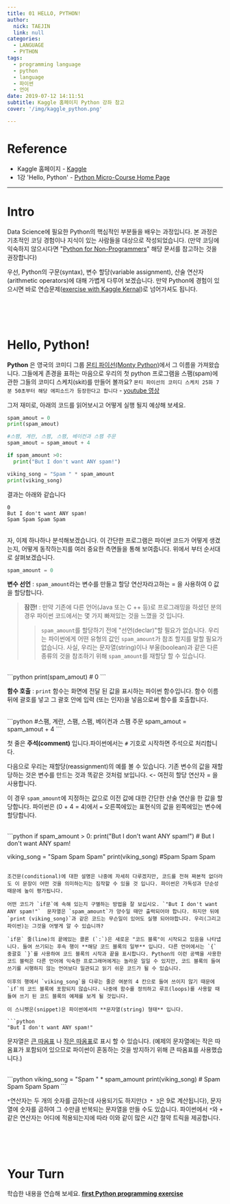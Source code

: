 ```yaml
---
title: 01 HELLO, PYTHON!
author:
  nick: TAEJIN
  link: null
categories:
  - LANGUAGE
  - PYTHON
tags:
  - programming language
  - python
  - language
  - 파이썬
  - 언어
date: 2019-07-12 14:11:51
subtitle: Kaggle 홈페이지 Python 강좌 참고
cover: '/img/kaggle_python.png'

---
```


# Reference

- Kaggle 홈페이지 - [Kaggle](https://www.kaggle.com)
- 1강 'Hello, Python' - [Python Micro-Course Home Page](https://www.kaggle.com/colinmorris/hello-python)

------



# Intro

Data Science에 필요한 Python의 핵심적인 부분들을 배우는 과정입니다. 본 과정은 기초적인 코딩 경험이나 지식이 있는 사람들을 대상으로 작성되었습니다. (만약 코딩에 익숙하지 않으시다면  "[Python for Non-Programmers](https://wiki.python.org/moin/BeginnersGuide/NonProgrammers)" 해당 문서를 참고하는 것을 권장합니다)



우선, Python의 구문(syntax), 변수 할당(variable assignment), 산술 연산자(arithmetic operators)에 대해 가볍게 다루어 보겠습니다. 만약 Python에 경험이 있으시면 바로 연습문제([exercise with Kaggle Kernal](https://www.kaggle.com/kernels/fork/1275163))로 넘어가셔도 됩니다.


<br><br><br>
# Hello, Python!

**Python** 은 영국의 코미디 그룹 [몬티 파이선(Monty Python)](https://en.wikipedia.org/wiki/Monty_Python)에서 그 이름을 가져왔습니다. 그들에게 존경을 표하는 마음으로 우리의 첫 python 프로그램을 스팸(spam)에 관한 그들의 코미디 스케치(skit)를 만들어 볼까요?
`몬티 파이선의 코미디 스케치 25화 7분 50초부터 해당 에피소드가 등장한다고 합니다` - [youtube 영상](https://www.youtube.com/watch?v=zLih-WQwBSc)

그저 재미로, 아래의 코드를 읽어보시고 어떻게 실행 될지 예상해 보세요.

```python
spam_amout = 0
print(spam_amout)

#스팸, 계란, 스팸, 스팸, 베이컨과 스팸 주문
spam_amout = spam_amout + 4

if spam_amount >0:
  print("But I don't want ANY spam!")

viking_song = "Spam " * spam_amount
print(viking_song)
```



결과는 아래와 같습니다

```
0
But I don't want ANY spam!
Spam Spam Spam Spam
```


<br>
자, 이제 하나하나 분석해보겠습니다. 이 간단한 프로그램은  파이썬 코드가 어떻게 생겼는지, 어떻게 동작하는지를 여러 중요한 측면들을 통해 보여줍니다. 위에서 부터 순서대로 살펴보겠습니다.
<br>


```python
spam_amount = 0
```

**변수 선언** : `spam_amount`라는 변수를 만들고 할당 연산자라고하는 = 을 사용하여 0 값을 할당합니다.
> **잠깐!** :  만약 기존에 다른 언어(Java 또는 C ++ 등)로 프로그래밍을 하셨던 분의 경우 파이썬 코드에서는 몇 가지 빠져있는 것을 느꼈을 것 입니다.
>> `spam_amount`를 할당하기 전에 "선언(declar)"할 필요가 없습니다.
>> 우리는 파이썬에게 어떤 유형의 값인 `spam_amount`가 참조 할지를 말할 필요가 없습니다. 사실, 우리는 문자열(string)이나 부울(boolean)과 같은 다른 종류의 것을 참조하기 위해 `spam_amount`를 재할당 할 수 있습니다.


<br>
```python
print(spam_amout)  # 0
```

**함수 호출** : `print` 함수는 화면에 전달 된 값을 표시하는 파이썬 함수입니다. 함수 이름 뒤에 괄호를 넣고 그 괄호 안에 입력 (또는 인자)을 넣음으로써 함수를 호출합니다.


<br>
```python
#스팸, 계란, 스팸, 스팸, 베이컨과 스팸 주문
spam_amout = spam_amout + 4
```

첫 줄은 **주석(comment)** 입니다.파이썬에서는 `#` 기호로 시작하면 주석으로 처리합니다.

다음으로 우리는 재할당(reassignment)의 예를 볼 수 있습니다. 기존 변수의 값을 재할당하는 것은 변수를 만드는 것과 똑같은 것처럼 보입니다. <- 여전히 할당 연산자 = 을 사용합니다.

이 경우 `spam_amount`에 지정하는 값으로 이전 값에 대한 간단한 산술 연산을 한 값을 할당합니다. 파이썬은 (0 + 4 = 4)에서 `=` 오른쪽에있는 표현식의 값을 왼쪽에있는 변수에 할당합니다.


<br>
```python
if spam_amount > 0:
  print("But I don't want ANY spam!") # But I don't want ANY spam!

viking_song = "Spam Spam Spam"
print(viking_song)	#Spam Spam Spam
```

조건문(conditional)에 대한 설명은 나중에 자세히 다루겠지만, 코드를 전혀 짜본적 없더라도 이 문장이 어떤 것을 의미하는지는 짐작할 수 있을 것 입니다. 파이썬은 가독성과 단순성 때문에 높이 평가됩니다.

어떤 코드가 `if문`에 속해 있는지 구별하는 방법을 잘 보십시오. `"But I don't want ANY spam!"`  문자열은 `spam_amount`가 양수일 때만 출력되어야 합니다. 하지만 뒤에 `print (viking_song)`과 같은 코드는 무슨일이 있어도 실행 되어야합니다. 우리(그리고 파이썬)는 그것을 어떻게 알 수 있습니까?

`if문` 줄(line)의 끝에있는 콜론 (`:`)은 새로운 "코드 블록"이 시작되고 있음을 나타냅니다. 들여 쓰기되는 후속 행이 **해당 코드 블록의 일부** 입니다. 다른 언어에서는 `{` 중괄호 `}`를 사용하여 코드 블록의 시작과 끝을 표시합니다. Python의 이런 공백을 사용한 코드 블럭은 다른 언어에 익숙한 프로그래머에게는 놀라운 일일 수 있지만, 코드 블록의 들여 쓰기를 시행하지 않는 언어보다 일관되고 읽기 쉬운 코드가 될 수 있습니다.

이후의 행에서 `viking_song`을 다루는 줄은 여분의 4 칸으로 들여 쓰이지 않기 때문에 `if`의 코드 블록에 포함되지 않습니다. 나중에 함수를 정의하고 루프(loops)를 사용할 때 들여 쓰기 된 코드 블록의 예제를 보게 될 것입니다.

이 스니펫은(snippet)은 파이썬에서의 **문자열(string) 형태** 입니다.

```python
"But I don't want ANY spam!"
```

문자열은 <u>큰 따옴표</u> 나 <u>작은 따옴표</u>로 표시 할 수 있습니다. (예제의 문자열에는 작은 따옴표가 포함되어 있으므로 파이썬이 혼동하는 것을 방지하기 위해 큰 따옴표를 사용했습니다.)


<br>
```python
viking_song = "Spam " * spam_amount
print(viking_song)	# Spam Spam Spam Spam
```

`*`연산자는 두 개의 숫자를 곱하는데 사용되기도 하지만(`3 * 3`은 9로 계산됩니다), 문자열에 숫자를 곱하여 그 수만큼 반복되는 문자열을 만들 수도 있습니다. 파이썬에서 `*`와 `+` 같은 연산자는 어디에 적용되는지에 따라 이와 같이 많은 시간 절약 트릭을 제공합니다.




<br><br><br>
# Your Turn

학습한 내용을 연습해 보세요. **[first Python programming exercise](https://www.kaggle.com/kernels/fork/1275163)**

<br><br><br>
